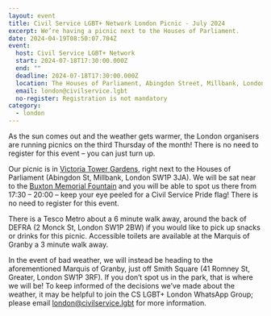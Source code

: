 ```yaml
---
layout: event
title: Civil Service LGBT+ Network London Picnic - July 2024
excerpt: We’re having a picnic next to the Houses of Parliament.
date: 2024-04-19T08:50:07.704Z
event:
  host: Civil Service LGBT+ Network
  start: 2024-07-18T17:30:00.000Z
  end: ""
  deadline: 2024-07-18T17:30:00.000Z
  location: The Houses of Parliament, Abingdon Street, Millbank, London SW1P 3JA
  email: london@civilservice.lgbt
  no-register: Registration is not mandatory
category:
  - london
---
```

As the sun comes out and the weather gets warmer, the London organisers are running picnics on the third Thursday of the month! There is no need to register for this event – you can just turn up.

Our picnic is in [Victoria Tower Gardens](https://eur03.safelinks.protection.outlook.com/?url=https%3A%2F%2Fwww.royalparks.org.uk%2Fvisit%2Fparks%2Fvictoria-tower-gardens&data=05%7C02%7Cross.starkie%40hmrc.gov.uk%7C186b9e88638a43069f8908dc5fd1bb32%7Cac52f73cfd1a4a9a8e7a4a248f3139e1%7C0%7C0%7C638490602141114952%7CUnknown%7CTWFpbGZsb3d8eyJWIjoiMC4wLjAwMDAiLCJQIjoiV2luMzIiLCJBTiI6Ik1haWwiLCJXVCI6Mn0%3D%7C60000%7C%7C%7C&sdata=NkynMe7Ei%2FTS6%2FhbqA4kKhnf3r2xwohSnLwQXNJ3GZc%3D&reserved=0), right next to the Houses of Parliament (Abingdon St, Millbank, London SW1P 3JA). We will be sat near to the [Buxton Memorial Fountain](https://eur03.safelinks.protection.outlook.com/?url=https%3A%2F%2Fen.wikipedia.org%2Fwiki%2FBuxton_Memorial_Fountain&data=05%7C02%7Cross.starkie%40hmrc.gov.uk%7C186b9e88638a43069f8908dc5fd1bb32%7Cac52f73cfd1a4a9a8e7a4a248f3139e1%7C0%7C0%7C638490602141125356%7CUnknown%7CTWFpbGZsb3d8eyJWIjoiMC4wLjAwMDAiLCJQIjoiV2luMzIiLCJBTiI6Ik1haWwiLCJXVCI6Mn0%3D%7C60000%7C%7C%7C&sdata=GC%2Bm7VzvmksOO93ZjoDMUbQ5h1iYigMXZDZZE5%2FhSL4%3D&reserved=0) and you will be able to spot us there from 17:30 – 20:00 – keep your eye peeled for a Civil Service Pride flag! There is no need to register for this event.

There is a Tesco Metro about a 6 minute walk away, around the back of DEFRA (2 Monck St, London SW1P 2BW) if you would like to pick up snacks or drinks for this picnic. Accessible toilets are available at the Marquis of Granby a 3 minute walk away.

In the event of bad weather, we will instead be heading to the aforementioned Marquis of Granby, just off Smith Square (41 Romney St, Greater, London SW1P 3RF). If you don’t spot us in the park, that is where we will be! To keep informed of the decisions we’ve made about the weather, it may be helpful to join the CS LGBT+ London WhatsApp Group; please email [london@civilservice.lgbt](mailto:london@civilservice.lgbt) for more information.